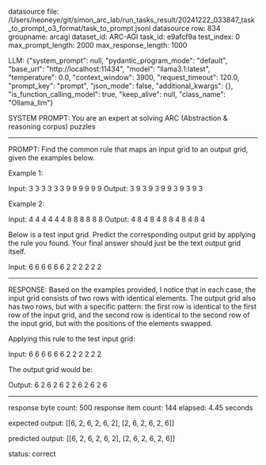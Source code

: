 datasource file: /Users/neoneye/git/simon_arc_lab/run_tasks_result/20241222_033847_task_to_prompt_o3_format/task_to_prompt.jsonl
datasource row: 834
groupname: arcagi
dataset_id: ARC-AGI
task_id: e9afcf9a
test_index: 0
max_prompt_length: 2000
max_response_length: 1000

LLM:
{"system_prompt": null, "pydantic_program_mode": "default", "base_url": "http://localhost:11434", "model": "llama3.1:latest", "temperature": 0.0, "context_window": 3900, "request_timeout": 120.0, "prompt_key": "prompt", "json_mode": false, "additional_kwargs": {}, "is_function_calling_model": true, "keep_alive": null, "class_name": "Ollama_llm"}

SYSTEM PROMPT:
You are an expert at solving ARC (Abstraction & reasoning corpus) puzzles

---

PROMPT:
Find the common rule that maps an input grid to an output grid, given the examples below.

Example 1:

Input:
3 3 3 3 3 3
9 9 9 9 9 9
Output:
3 9 3 9 3 9
9 3 9 3 9 3

Example 2:

Input:
4 4 4 4 4 4
8 8 8 8 8 8
Output:
4 8 4 8 4 8
8 4 8 4 8 4

Below is a test input grid. Predict the corresponding output grid by applying the rule you found. Your final answer should just be the text output grid itself.

Input:
6 6 6 6 6 6
2 2 2 2 2 2


---

RESPONSE:
Based on the examples provided, I notice that in each case, the input grid consists of two rows with identical elements. The output grid also has two rows, but with a specific pattern: the first row is identical to the first row of the input grid, and the second row is identical to the second row of the input grid, but with the positions of the elements swapped.

Applying this rule to the test input grid:

Input:
6 6 6 6 6 6
2 2 2 2 2 2

The output grid would be:

Output:
6 2 6 2 6 2
2 6 2 6 2 6

---


response byte count: 500
response item count: 144
elapsed: 4.45 seconds

expected output:
[[6, 2, 6, 2, 6, 2], [2, 6, 2, 6, 2, 6]]

predicted output:
[[6, 2, 6, 2, 6, 2], [2, 6, 2, 6, 2, 6]]

status: correct
